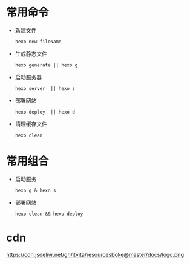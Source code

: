 # 常用命令
- 新建文件 

    ```
    hexo new fileName
    ```
- 生成静态文件 
    
    ```
    hexo generate || hexo g
    ```
- 启动服务器

    ```
    hexo server  || hexo s
    ```
- 部署网站

    ```
    hexo deploy  || hexo d
    ```
- 清理缓存文件 

    ```
    hexo clean
    ```
# 常用组合
- 启动服务

    ```
    hexo g & hexo s
    ```
- 部署网站

    ```
    hexo clean && hexo deploy
    ```

# cdn
https://cdn.jsdelivr.net/gh/itvita/resourcesboke@master/docs/logo.png